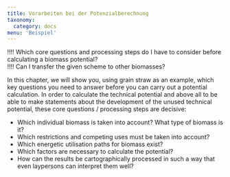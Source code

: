 ```yaml
---
title: Vorarbeiten bei der Potenzialberechnung
taxonomy:
  category: docs
menu: 'Beispiel'
---
```


!!!! Which core questions and processing steps do I have to consider before calculating a biomass potential? <br>
!!!! Can I transfer the given scheme to other biomasses?

In this chapter, we will show you, using grain straw as an example, which key questions you need to answer before you can carry out a potential calculation. In order to calculate the technical potential and above all to be able to make statements about the development of the unused technical potential, these core questions / processing steps are decisive:

- Which individual biomass is taken into account? What type of biomass is it?
- Which restrictions and competing uses must be taken into account?
- Which energetic utilisation paths for biomass exist?
- Which factors are necessary to calculate the potential?
- How can the results be cartographically processed in such a way that even laypersons can interpret them well?
